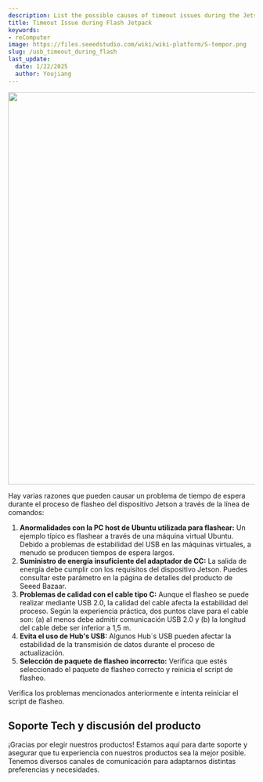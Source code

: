 ```yaml
---
description: List the possible causes of timeout issues during the Jetson flashing process.
title: Timeout Issue during Flash Jetpack
keywords:
- reComputer
image: https://files.seeedstudio.com/wiki/wiki-platform/S-tempor.png
slug: /usb_timeout_during_flash
last_update:
  date: 1/22/2025
  author: Youjiang
---
```


<div align="center">
  <img width ="800" src="https://files.seeedstudio.com/wiki/reComputer-Jetson/FAQ/timeout_issue.png"/>
</div>

Hay varias razones que pueden causar un problema de tiempo de espera durante el proceso de flasheo del dispositivo Jetson a través de la línea de comandos:

1. **Anormalidades con la PC host de Ubuntu utilizada para flashear:** Un ejemplo típico es flashear a través de una máquina virtual Ubuntu. Debido a problemas de estabilidad del USB en las máquinas virtuales, a menudo se producen tiempos de espera largos.
2. **Suministro de energía insuficiente del adaptador de CC:** La salida de energía debe cumplir con los requisitos del dispositivo Jetson. Puedes consultar este parámetro en la página de detalles del producto de Seeed Bazaar.
3. **Problemas de calidad con el cable tipo C:** Aunque el flasheo se puede realizar mediante USB 2.0, la calidad del cable afecta la estabilidad del proceso. Según la experiencia práctica, dos puntos clave para el cable son: (a) al menos debe admitir comunicación USB 2.0 y (b) la longitud del cable debe ser inferior a 1,5 m.
4. **Evita el uso de Hub's USB:** Algunos Hub´s USB pueden afectar la estabilidad de la transmisión de datos durante el proceso de actualización.
5. **Selección de paquete de flasheo incorrecto:** Verifica que estés seleccionado el paquete de flasheo correcto y reinicia el script de flasheo.

Verifica los problemas mencionados anteriormente e intenta reiniciar el script de flasheo.

## Soporte Tech y discusión del producto

¡Gracias por elegir nuestros productos! Estamos aquí para darte soporte y asegurar que tu experiencia con nuestros productos sea la mejor posible. Tenemos diversos canales de comunicación para adaptarnos distintas preferencias y necesidades.

<div class="button_tech_support_container">
<a href="https://forum.seeedstudio.com/" class="button_forum"></a> 
<a href="https://www.seeedstudio.com/contacts" class="button_email"></a>
</div>

<div class="button_tech_support_container">
<a href="https://discord.gg/eWkprNDMU7" class="button_discord"></a> 
<a href="https://github.com/Seeed-Studio/wiki-documents/discussions/69" class="button_discussion"></a>
</div>

